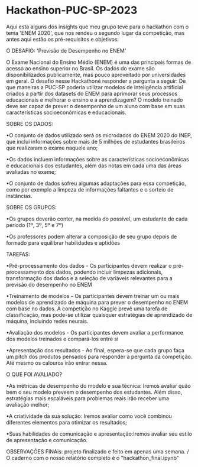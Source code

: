 # Hackathon-PUC-SP-2023


Aqui esta alguns dos insights que meu grupo teve para o hackathon com o tema 'ENEM 2020', que nos rendeu o segundo lugar da competição, mas antes aqui estão os pré-requisitos e objetivos:

O DESAFIO: 'Previsão de Desempenho no ENEM'

O Exame Nacional do Ensino Médio (ENEM) é uma das principais formas de acesso ao ensino superior no Brasil. Os dados do exame são disponibilizados publicamente, mas pouco aproveitado por universidades em geral. O desafio nesse Hackathoné responder a pergunta a seguir: De que maneiras a PUC-SP poderia utilizar modelos de inteligência artificial criados a partir dos datasets do ENEM para aprimorar seus processos educacionais e melhorar o ensino e a aprendizagem? O modelo treinado deve ser capaz de prever o desempenho de um aluno com base em suas características socioeconômicas e educacionais.

SOBRE OS DADOS:
  
  •O conjunto de dados utilizado será os microdados do ENEM 2020 do INEP, que inclui informações sobre mais de 5 milhões de estudantes brasileiros que realizaram o   exame naquele ano;

  •Os dados incluem informações sobre as características socioeconômicas e educacionais dos estudantes, além das notas em cada uma das áreas avaliadas no exame;

  •O conjunto de dados sofreu algumas adaptações para essa competição, como por exemplo a limpeza de informações faltantes e o sorteio de instâncias.

SOBRE OS GRUPOS:

  •Os grupos deverão conter, na medida do possível, um estudante de cada período (1º, 3º, 5º e 7º)

  •Os professores podem alterar a composição de seu grupo depois de formado para equilibrar habilidades e aptidões

TAREFAS: 

  •Pré-processamento dos dados - Os participantes devem realizar o pré-processamento dos dados, podendo incluir limpezas adicionais, transformação dos dados e a seleção de variáveis relevantes para a previsão do desempenho no ENEM

  •Treinamento de modelos - Os participantes devem treinar um ou mais modelos de aprendizado de máquina para prever o desempenho no ENEM com base no dados. A competição no Kaggle prevê uma tarefa de classificação, mas pode-se utilizar quaisquer estratégias de aprendizado de máquina, incluindo redes neurais.

  •Avaliação dos modelos - Os participantes devem avaliar a performance dos modelos treinados e compará-los entre si

  •Apresentação dos resultados - Ao final, espera-se que cada grupo faça um pitch dos produtos pensados para responder à pergunta da competição. Até mesmo os calouros irão entrar nessa.

O QUE FOI AVALIADO?

  •As métricas de desempenho do modelo e sua técnica: Iremos avaliar quão bem o seu modelo preveem o desempenho dos estudantes. Além disso, estratégias mais escaláveis para problemas reais irão receber uma avaliação melhor;
  
  •A criatividade da sua solução: Iremos avaliar como você combinou diferentes elementos para otimizar os resultados;

  •Suas habilidades de comunicação e apresentação:Iremos avaliar seu estilo de apresentação e comunicação.

OBSERVAÇÕES FINAis: projeto finalizado e feito em apenas uma semana. / O caderno com o nosso relatório completo é o "hackathon_final.ipynb"
